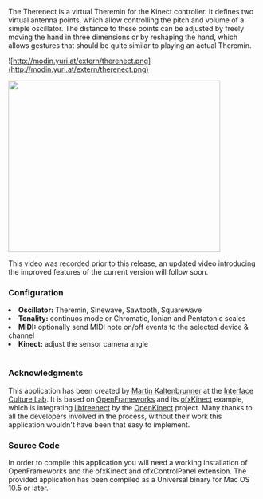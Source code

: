 The Therenect is a virtual Theremin for the Kinect controller. It defines two virtual antenna points, which allow controlling the pitch and volume of a simple oscillator. The distance to these points can be adjusted by freely moving the hand in three dimensions or by reshaping the hand, which allows gestures that should be quite similar to playing an actual Theremin.

![http://modin.yuri.at/extern/therenect.png](http://modin.yuri.at/extern/therenect.png)

<a href='http://www.youtube.com/watch?feature=player_embedded&v=DUCZ5L5Y578' target='_blank'><img src='http://img.youtube.com/vi/DUCZ5L5Y578/0.jpg' width='425' height=344 /></a>

This video was recorded prior to this release, an updated video introducing the improved features of the current version will follow soon.

### Configuration ###
<li><b>Oscillator:</b> Theremin, Sinewave, Sawtooth, Squarewave<br>
<li><b>Tonality:</b> continuos mode or  Chromatic, Ionian and Pentatonic scales<br>
<li><b>MIDI:</b> optionally send MIDI note on/off events to the selected device & channel<br>
<li><b>Kinect:</b> adjust the sensor camera angle<br>
<br>
<h3>Acknowledgments</h3>
This application has been created by <a href='http://modin.yuri.at'>Martin Kaltenbrunner</a> at the <a href='http://www.interface.ufg.ac.at'>Interface Culture Lab</a>. It is based on <a href='http://www.openframeworks.cc'>OpenFrameworks</a> and its <a href='http://github.com/ofTheo/ofxKinect'>ofxKinect</a> example, which is integrating <a href='https://github.com/OpenKinect/libfreenect'>libfreenect</a> by the <a href='http://openkinect.org/'>OpenKinect</a> project. Many thanks to all the developers involved in the process, without their work this application wouldn't have been that easy to implement.<p>

<h3>Source Code</h3>
In order to compile this application you will need a working installation of OpenFrameworks and the ofxKinect and ofxControlPanel extension. The provided application has been compiled as a Universal binary for Mac OS 10.5 or later.<br>
<br>
<br>
